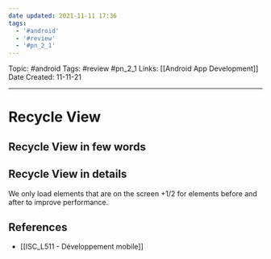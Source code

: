 ```yaml
---
date updated: 2021-11-11 17:36
tags:
  - '#android'
  - '#review'
  - '#pn_2_1'
---
```


Topic: #android
Tags: #review #pn_2_1
Links: [[Android App Development]]
Date Created: 11-11-21

---

# Recycle View

## Recycle View in few words

## Recycle View in details

We only load elements that are on the screen +1/2 for elements before and after to improve performance.

## References

- [[ISC_L511 - Développement mobile]]